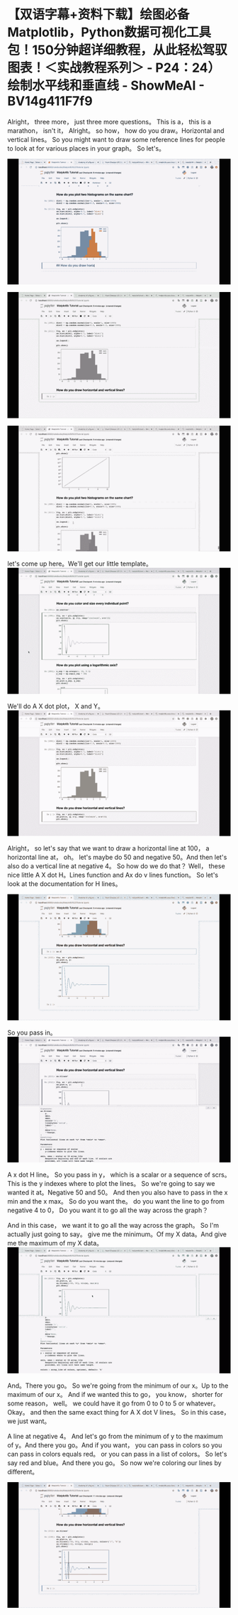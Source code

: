 # 【双语字幕+资料下载】绘图必备Matplotlib，Python数据可视化工具包！150分钟超详细教程，从此轻松驾驭图表！＜实战教程系列＞ - P24：24）绘制水平线和垂直线 - ShowMeAI - BV14g411F7f9

Alright， three more， just three more questions。 This is a， this is a marathon， isn't it， Alright。 so how， how do you draw。Horizontal and vertical lines。 So you might want to draw some reference lines for people to look at for various places in your graph。 So let's。

![](img/7a379eaa3c65d47a09c81a755a8d562e_1.png)

![](img/7a379eaa3c65d47a09c81a755a8d562e_2.png)

![](img/7a379eaa3c65d47a09c81a755a8d562e_3.png)

let's come up here。We'll get our little template。![](img/7a379eaa3c65d47a09c81a755a8d562e_5.png)

We'll do A X dot plot， X and Y。![](img/7a379eaa3c65d47a09c81a755a8d562e_7.png)

Alright， so let's say that we want to draw a horizontal line at 100， a horizontal line at， oh。 let's maybe do 50 and negative 50。And then let's also do a vertical line at negative 4。 So how do we do that？ Well， these nice little A X dot H。Lines function and Ax do v lines function。 So let's look at the documentation for H lines。

![](img/7a379eaa3c65d47a09c81a755a8d562e_9.png)

So you pass in。![](img/7a379eaa3c65d47a09c81a755a8d562e_11.png)

A x dot H line。 So you pass in y， which is a scalar or a sequence of scrs。 This is the y indexes where to plot the lines。 So we're going to say we wanted it at。Negative 50 and 50。 And then you also have to pass in the x min and the x max。 So do you want the。 do you want the line to go from negative 4 to 0， Do you want it to go all the way across the graph？

 And in this case， we want it to go all the way across the graph。 So I'm actually just going to say。 give me the minimum。Of my X data。And give me the maximum of my X data。![](img/7a379eaa3c65d47a09c81a755a8d562e_13.png)

And。There you go。 So we're going from the minimum of our x。Up to the maximum of our x。 And if we wanted this to go， you know， shorter for some reason， well。 we could have it go from 0 to 0 to 5 or whatever。Okay。 and then the same exact thing for A X dot V lines。 So in this case， we just want。

A line at negative 4。 And let's go from the minimum of y to the maximum of y。And there you go。And if you want， you can pass in colors so you can pass in colors equals red。 or you can pass in a list of colors。 So let's say red and blue。And there you go。 So now we're coloring our lines by different。

![](img/7a379eaa3c65d47a09c81a755a8d562e_15.png)